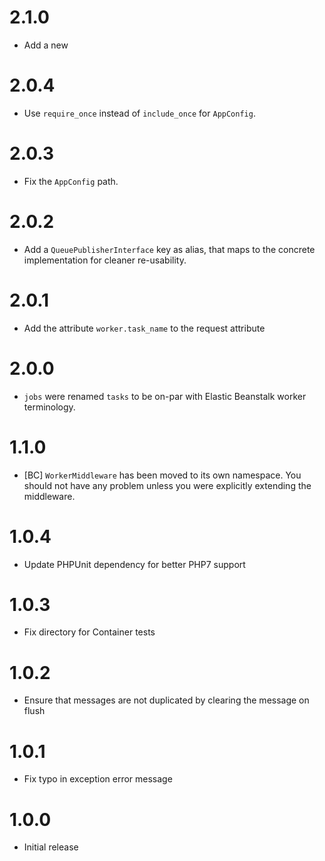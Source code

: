 # 2.1.0

* Add a new 

# 2.0.4

* Use `require_once` instead of `include_once` for `AppConfig`.

# 2.0.3

* Fix the `AppConfig` path.

# 2.0.2

* Add a `QueuePublisherInterface` key as alias, that maps to the concrete implementation for cleaner re-usability.

# 2.0.1

* Add the attribute `worker.task_name` to the request attribute

# 2.0.0

* `jobs` were renamed `tasks` to be on-par with Elastic Beanstalk worker terminology.

# 1.1.0

* [BC] `WorkerMiddleware` has been moved to its own namespace. You should not have any problem unless you were
explicitly extending the middleware.

# 1.0.4

* Update PHPUnit dependency for better PHP7 support

# 1.0.3

* Fix directory for Container tests

# 1.0.2

* Ensure that messages are not duplicated by clearing the message on flush

# 1.0.1

* Fix typo in exception error message

# 1.0.0

* Initial release